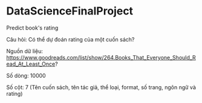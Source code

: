 # DataScienceFinalProject
Predict book's rating

Câu hỏi: Có thể dự đoán rating của một cuốn sách?

Nguồn dữ liệu: https://www.goodreads.com/list/show/264.Books_That_Everyone_Should_Read_At_Least_Once?

Số dòng: 10000

Số cột: 7 (Tên cuốn sách, tên tác giả, thể loại, format, số trang, ngôn ngữ và rating)

